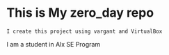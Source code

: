 #	This is My zero_day repo	#
~~~~~~~~~~~~~~~~~~~~~~~~~~~~~~~~~~~~~~~~~
I create this project using vargant and VirtualBox
~~~~~~~~~~~~~~~~~~~~~~~~~~~~~~~~~~~~~~~~~~~~~~~~~~
I am a student in Alx SE Program
